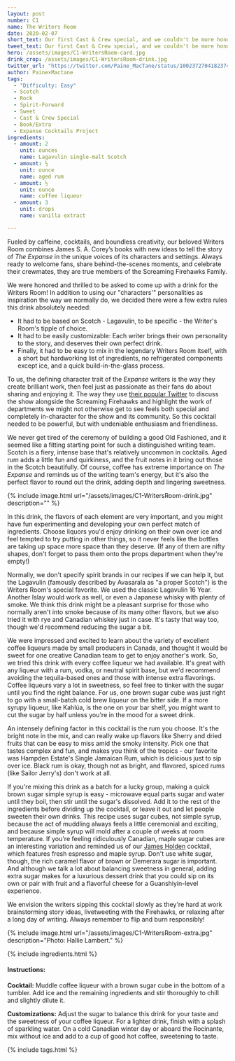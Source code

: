 ```yaml
---
layout: post
number: C1
name: The Writers Room
date: 2020-02-07
short_text: Our first Cast & Crew special, and we couldn't be more honored.
tweet_text: Our first Cast & Crew special, and we couldn't be more honored.
hero: /assets/images/C1-WritersRoom-card.jpg
drink_crop: /assets/images/C1-WritersRoom-drink.jpg
twitter_url: "https://twitter.com/Paine_MacTane/status/1002372704182374401"
author: Paine×Mactane
tags:
  - "Difficulty: Easy"
  - Scotch
  - Rock
  - Spirit-Forward
  - Sweet
  - Cast & Crew Special
  - Book/Extra
  - Expanse Cocktails Project
ingredients:
  - amount: 2
    unit: ounces
    name: Lagavulin single-malt Scotch
  - amount: ½
    unit: ounce
    name: aged rum
  - amount: ½
    unit: ounce
    name: coffee liqueur
  - amount: 3
    unit: drops
    name: vanilla extract

---
```


Fueled by caffeine, cocktails, and boundless creativity, our beloved Writers Room combines James S. A. Corey’s books with new ideas to tell the story of _The Expanse_ in the unique voices of its characters and settings. Always ready to welcome fans, share behind-the-scenes moments, and celebrate their crewmates, they are true members of the Screaming Firehawks Family.


We were honored and thrilled to be asked to come up with a drink for the Writers Room! In addition to using our "characters'" personalities as inspiration the way we normally do, we decided there were a few extra rules this drink absolutely needed:

* It had to be based on Scotch - Lagavulin, to be specific - the Writer's Room's tipple of choice.
* It had to be easily customizable: Each writer brings their own personality to the story, and deserves their own perfect drink.
* Finally, it had to be easy to mix in the legendary Writers Room itself, with a short but hardworking list of ingredients, no refrigerated components except ice, and a quick build-in-the-glass process.

To us, the defining character trait of the _Expanse_ writers is the way they create brilliant work, then feel just as passionate as their fans do about sharing and enjoying it. The way they use [their popular Twitter](https://twitter.com/TheExpanseWR/) to discuss the show alongside the Screaming Firehawks and highlight the work of departments we might not otherwise get to see feels both special and completely in-character for the show and its community. So this cocktail needed to be powerful, but with undeniable enthusiasm and friendliness.

We never get tired of the ceremony of building a good Old Fashioned, and it seemed like a fitting starting point for such a distinguished writing team. Scotch is a fiery, intense base that's relatively uncommon in cocktails. Aged rum adds a little fun and quirkiness, and the fruit notes in it bring out those in the Scotch beautifully. Of course, coffee has extreme importance on _The Expanse_ and reminds us of the writing team's energy, but it's also the perfect flavor to round out the drink, adding depth and lingering sweetness.

{% include image.html url="/assets/images/C1-WritersRoom-drink.jpg" description="" %}

In this drink, the flavors of each element are very important, and you might have fun experimenting and developing your own perfect match of ingredients. Choose liquors you'd enjoy drinking on their own over ice and feel tempted to try putting in other things, so it never feels like the bottles are taking up space more space than they deserve. (If any of them are nifty shapes, don't forget to pass them onto the props department when they're empty!)

Normally, we don't specify spirit brands in our recipes if we can help it, but the Lagavulin (famously described by Avasarala as "a proper Scotch") is the Writers Room's special favorite. We used the classic Lagavulin 16 Year. Another Islay would work as well, or even a Japanese whisky with plenty of smoke. We think this drink might be a pleasant surprise for those who normally aren't into smoke because of its many other flavors, but we also tried it with rye and Canadian whiskey just in case. It's tasty that way too, though we'd recommend reducing the sugar a bit.

We were impressed and excited to learn about the variety of excellent coffee liqueurs made by small producers in Canada, and thought it would be sweet for one creative Canadian team to get to enjoy another's work. So, we tried this drink with every coffee liqueur we had available. It's great with any liqueur with a rum, vodka, or neutral spirit base, but we'd recommend avoiding the tequila-based ones and those with intense extra flavorings. Coffee liqueurs vary a lot in sweetness, so feel free to tinker with the sugar until you find the right balance. For us, one brown sugar cube was just right to go with a small-batch cold brew liqueur on the bitter side. If a more syrupy liqueur, like Kahlúa, is the one on your bar shelf, you might want to cut the sugar by half unless you're in the mood for a sweet drink.

An intensely defining factor in this cocktail is the rum you choose. It's the bright note in the mix, and can really wake up flavors like Sherry and dried fruits that can be easy to miss amid the smoky intensity. Pick one that tastes complex and fun, and makes you think of the tropics - our favorite was Hampden Estate's Single Jamaican Rum, which is delicious just to sip over ice. Black rum is okay, though not as bright, and flavored, spiced rums (like Sailor Jerry's) don't work at all.

If you're mixing this drink as a batch for a lucky group, making a quick brown sugar simple syrup is easy - microwave equal parts sugar and water until they boil, then stir until the sugar's dissolved. Add it to the rest of the ingredients before dividing up the cocktail, or leave it out and let people sweeten their own drinks. This recipe uses sugar cubes, not simple syrup, because the act of muddling always feels a little ceremonial and exciting, and because simple syrup will mold after a couple of weeks at room temperature. If you're feeling ridiculously Canadian, maple sugar cubes are an interesting variation and reminded us of our [James Holden](/cocktails/2018/04/12/james-holden) cocktail, which features fresh espresso and maple syrup. Don't use white sugar, though, the rich caramel flavor of brown or Demerara sugar is important. And although we talk a lot about balancing sweetness in general, adding extra sugar makes for a luxurious dessert drink that you could sip on its own or pair with fruit and a flavorful cheese for a Guanshiyin-level experience.

We envision the writers sipping this cocktail slowly as they're hard at work brainstorming story ideas, livetweeting with the Firehawks, or relaxing after a long day of writing. Always remember to flip and burn responsibly!

{% include image.html url="/assets/images/C1-WritersRoom-extra.jpg" description="Photo: Hallie Lambert." %}

{% include ingredients.html %}

#### Instructions:

**Cocktail:** Muddle coffee liqueur with a brown sugar cube in the bottom of a tumbler. Add ice and the remaining ingredients and stir thoroughly to chill and slightly dilute it.

**Customizations:** Adjust the sugar to balance this drink for your taste and the sweetness of your coffee liqueur. For a lighter drink, finish with a splash of sparkling water. On a cold Canadian winter day or aboard the Rocinante, mix without ice and add to a cup of good hot coffee, sweetening to taste.

{% include tags.html %}
